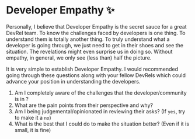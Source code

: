 # Developer Empathy ✨

Personally, I believe that Developer Empathy is the secret sauce for a great DevRel team. To know the challenges faced by developers is one thing. To understand them is totally another thing. To truly understand what a developer is going through, we just need to get in their shoes and see the situation. The revelations might even surprise us in doing so. Without empathy, in general, we only see (less than) half the picture. 

It is very simple to establish Developer Empathy. I would recommended going through these questions along with your fellow DevRels which could advance your position in understanding the developers.

1. Am I completely aware of the challenges that the developer/community is in ? 
2. What are the pain points from their perspective and why?
3. Am I being judgemental/opinionated in reviewing their asks? (If `yes`, try to make it a `no`)
4. What is the best that I could do to make the situation better? (Even if it is small, it is fine)


